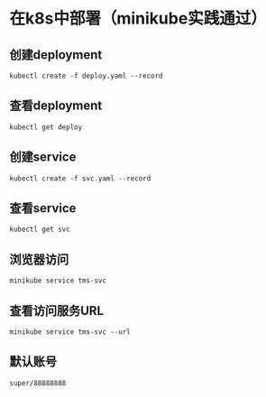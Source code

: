 # 在k8s中部署（minikube实践通过）

## 创建deployment
```
kubectl create -f deploy.yaml --record
```

## 查看deployment
```
kubectl get deploy
```

## 创建service
```
kubectl create -f svc.yaml --record
```

## 查看service
```
kubectl get svc
```

## 浏览器访问
```
minikube service tms-svc
```

## 查看访问服务URL
```
minikube service tms-svc --url
```

## 默认账号
```
super/88888888
```